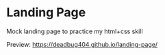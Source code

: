 # Landing Page

Mock landing page to practice my html+css skill

Preview: https://deadbug404.github.io/landing-page/
